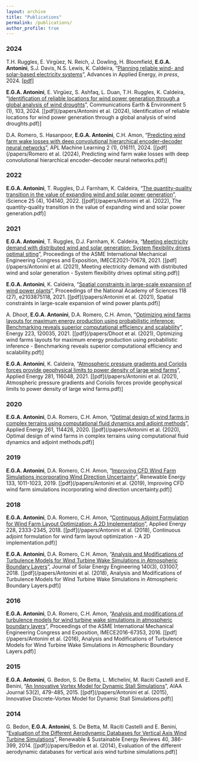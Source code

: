 ```yaml
---
layout: archive
title: "Publications"
permalink: /publications/
author_profile: true
---
```


### 2024

T.H. Ruggles, E. Virgüez, N. Reich, J. Dowling, H. Bloomfield, **E.G.A. Antonini**, S.J. Davis, N.S. Lewis, K. Caldeira, “[Planning reliable wind- and solar-based electricity systems]()”, Advances in Applied Energy, *in press*, 2024. [[pdf](/papers/)]

**E.G.A. Antonini**, E. Virgüez, S. Ashfaq, L. Duan, T.H. Ruggles, K. Caldeira, “[Identification of reliable locations for wind power generation through a global analysis of wind droughts](https://doi.org/10.1038/s43247-024-01260-7)”, Communications Earth & Environment 5 (1), 103, 2024. [[pdf](/papers/Antonini et al. (2024), Identification of reliable locations for wind power generation through a global analysis of wind droughts.pdf)]

D.A. Romero, S. Hasanpoor, **E.G.A. Antonini**, C.H. Amon, “[Predicting wind farm wake losses with deep convolutional hierarchical encoder–decoder neural networks](https://doi.org/10.1063/5.0168973)”, APL Machine Learning 2 (1), 016111, 2024. [[pdf](/papers/Romero et al. (2024), Predicting wind farm wake losses with deep convolutional hierarchical encoder–decoder neural networks.pdf)]

### 2022

**E.G.A. Antonini**, T. Ruggles, D.J. Farnham, K. Caldeira, “[The quantity-quality transition in the value of expanding wind and solar power generation](https://doi.org/10.1016/j.isci.2022.104140)”, iScience 25 (4), 104140, 2022. [[pdf](/papers/Antonini et al. (2022), The quantity-quality transition in the value of expanding wind and solar power generation.pdf)]

### 2021

**E.G.A. Antonini**, T. Ruggles, D.J. Farnham, K. Caldeira, “[Meeting electricity demand with distributed wind and solar generation: System flexibility drives optimal siting](https://doi.org/10.1115/IMECE2021-70678)”, Proceedings of the ASME International Mechanical Engineering Congress and Exposition, IMECE2021-70678, 2021. [[pdf](/papers/Antonini et al. (2021), Meeting electricity demand with distributed wind and solar generation - System flexibility drives optimal siting.pdf)]

**E.G.A. Antonini**, K. Caldeira, “[Spatial constraints in large-scale expansion of wind power plants](https://doi.org/10.1073/pnas.2103875118)”, Proceedings of the National Academy of Sciences 118 (27), e2103875118, 2021. [[pdf](/papers/Antonini et al. (2021), Spatial constraints in large-scale expansion of wind power plants.pdf)]

A. Dhoot, **E.G.A. Antonini**, D.A. Romero, C.H. Amon, “[Optimizing wind farms layouts for maximum energy production using probabilistic inference: Benchmarking reveals superior computational efficiency and scalability](https://doi.org/10.1016/j.energy.2021.120035)”, Energy 223, 120035, 2021. [[pdf](/papers/Dhoot et al. (2021), Optimizing wind farms layouts for maximum energy production using probabilistic inference - Benchmarking reveals superior computational efficiency and scalability.pdf)]

**E.G.A. Antonini**, K. Caldeira, “[Atmospheric pressure gradients and Coriolis forces provide geophysical limits to power density of large wind farms](https://doi.org/10.1016/j.apenergy.2020.116048)”, Applied Energy 281, 116048, 2021. [[pdf](/papers/Antonini et al. (2021), Atmospheric pressure gradients and Coriolis forces provide geophysical limits to power density of large wind farms.pdf)]

### 2020

**E.G.A. Antonini**, D.A. Romero, C.H. Amon, “[Optimal design of wind farms in complex terrains using computational fluid dynamics and adjoint methods](https://doi.org/10.1016/j.apenergy.2019.114426)”, Applied Energy 261, 114426, 2020. [[pdf](/papers/Antonini et al. (2020), Optimal design of wind farms in complex terrains using computational fluid dynamics and adjoint methods.pdf)]

### 2019

**E.G.A. Antonini**, D.A. Romero, C.H. Amon, “[Improving CFD Wind Farm Simulations incorporating Wind Direction Uncertainty](https://doi.org/10.1016/j.renene.2018.10.084)”, Renewable Energy 133, 1011-1023, 2019. [[pdf](/papers/Antonini et al. (2019), Improving CFD wind farm simulations incorporating wind direction uncertainty.pdf)]

### 2018

**E.G.A. Antonini**, D.A. Romero, C.H. Amon, “[Continuous Adjoint Formulation for Wind Farm Layout Optimization: A 2D Implementation](https://doi.org/10.1016/j.apenergy.2018.07.076)”, Applied Energy 228, 2333-2345, 2018. [[pdf](/papers/Antonini et al. (2018), Continuous adjoint formulation for wind farm layout optimization - A 2D implementation.pdf)]

**E.G.A. Antonini**, D.A. Romero, C.H. Amon, “[Analysis and Modifications of Turbulence Models for Wind Turbine Wake Simulations in Atmospheric Boundary Layers](https://doi.org/10.1115/1.4039377)”, Journal of Solar Energy Engineering 140(3), 031007, 2018. [[pdf](/papers/Antonini et al. (2018), Analysis and Modifications of Turbulence Models for Wind Turbine Wake Simulations in Atmospheric Boundary Layers.pdf)]

### 2016

**E.G.A. Antonini**, D.A. Romero, C.H. Amon, “[Analysis and modifications of turbulence models for wind turbine wake simulations in atmospheric boundary layers](https://doi.org/10.1115/IMECE2016-67353)”, Proceedings of the ASME International Mechanical Engineering Congress and Exposition, IMECE2016-67353, 2016. [[pdf](/papers/Antonini et al. (2016), Analysis and Modifications of Turbulence Models for Wind Turbine Wake Simulations in Atmospheric Boundary Layers.pdf)]

### 2015

**E.G.A. Antonini**, G. Bedon, S. De Betta, L. Michelini, M. Raciti Castelli and E. Benini, “[An Innovative Vortex Model for Dynamic Stall Simulations](https://doi.org/10.2514/1.J053430)”, AIAA Journal 53(2), 479-485, 2015. [[pdf](/papers/Antonini et al. (2015), Innovative Discrete-Vortex Model for Dynamic Stall Simulations.pdf)]

### 2014

G. Bedon, **E.G.A. Antonini**, S. De Betta, M. Raciti Castelli and E. Benini, “[Evaluation of the Different Aerodynamic Databases for Vertical Axis Wind Turbine Simulations](https://doi.org/10.1016/j.rser.2014.07.126)”, Renewable & Sustainable Energy Reviews 40, 386-399, 2014. [[pdf](/papers/Bedon et al. (2014), Evaluation of the different aerodynamic databases for vertical axis wind turbine simulations.pdf)]